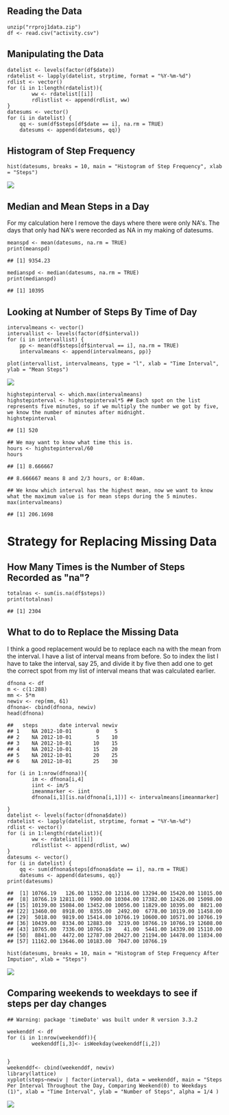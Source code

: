 Reading the Data
----------------

    unzip("rrproj1data.zip")
    df <- read.csv("activity.csv")

Manipulating the Data
---------------------

    datelist <- levels(factor(df$date))
    rdatelist <- lapply(datelist, strptime, format = "%Y-%m-%d")
    rdlist <- vector()
    for (i in 1:length(rdatelist)){
            ww <- rdatelist[[i]]
            rdlistlist <- append(rdlist, ww)
    }
    datesums <- vector()
    for (i in datelist) { 
        qq <- sum(df$steps[df$date == i], na.rm = TRUE)
        datesums <- append(datesums, qq)}

Histogram of Step Frequency
---------------------------

    hist(datesums, breaks = 10, main = "Histogram of Step Frequency", xlab = "Steps")

![](project1_files/figure-markdown_strict/unnamed-chunk-3-1.png)

Median and Mean Steps in a Day
------------------------------

For my calculation here I remove the days where there were only NA's.
The days that only had NA's were recorded as NA in my making of
datesums.

    meanspd <- mean(datesums, na.rm = TRUE)
    print(meanspd)

    ## [1] 9354.23

    medianspd <- median(datesums, na.rm = TRUE)
    print(medianspd)

    ## [1] 10395

Looking at Number of Steps By Time of Day
-----------------------------------------

    intervalmeans <- vector()
    intervallist <- levels(factor(df$interval))
    for (i in intervallist) { 
        pp <- mean(df$steps[df$interval == i], na.rm = TRUE)
        intervalmeans <- append(intervalmeans, pp)}

    plot(intervallist, intervalmeans, type = "l", xlab = "Time Interval", ylab = "Mean Steps")

![](project1_files/figure-markdown_strict/unnamed-chunk-5-1.png)

    highstepinterval <- which.max(intervalmeans)
    highstepinterval <- highstepinterval*5 ## Each spot on the list represents five minutes, so if we multiply the number we got by five, we know the number of minutes after midnight.
    highstepinterval

    ## [1] 520

    ## We may want to know what time this is.
    hours <- highstepinterval/60
    hours

    ## [1] 8.666667

    ## 8.666667 means 8 and 2/3 hours, or 8:40am.

    ## We know which interval has the highest mean, now we want to know what the maximum value is for mean steps during the 5 minutes.
    max(intervalmeans)

    ## [1] 206.1698

Strategy for Replacing Missing Data
===================================

How Many Times is the Number of Steps Recorded as "na"?
-------------------------------------------------------

    totalnas <- sum(is.na(df$steps))
    print(totalnas)

    ## [1] 2304

What to do to Replace the Missing Data
--------------------------------------

I think a good replacement would be to replace each na with the mean
from the interval. I have a list of interval means from before. So to
index the list I have to take the interval, say 25, and divide it by
five then add one to get the correct spot from my list of interval means
that was calculated earlier.

    dfnona <- df
    m <- c(1:288)
    mm <- 5*m
    newiv <- rep(mm, 61)
    dfnona<- cbind(dfnona, newiv)
    head(dfnona)

    ##   steps       date interval newiv
    ## 1    NA 2012-10-01        0     5
    ## 2    NA 2012-10-01        5    10
    ## 3    NA 2012-10-01       10    15
    ## 4    NA 2012-10-01       15    20
    ## 5    NA 2012-10-01       20    25
    ## 6    NA 2012-10-01       25    30

    for (i in 1:nrow(dfnona)){
            im <- dfnona[i,4]
            iint <- im/5
            imeanmarker <- iint 
            dfnona[i,1][is.na(dfnona[i,1])] <- intervalmeans[imeanmarker]
            
    }
    datelist <- levels(factor(dfnona$date))
    rdatelist <- lapply(datelist, strptime, format = "%Y-%m-%d")
    rdlist <- vector()
    for (i in 1:length(rdatelist)){
            ww <- rdatelist[[i]]
            rdlistlist <- append(rdlist, ww)
    }
    datesums <- vector()
    for (i in datelist) { 
        qq <- sum(dfnona$steps[dfnona$date == i], na.rm = TRUE)
        datesums <- append(datesums, qq)}
    print(datesums)

    ##  [1] 10766.19   126.00 11352.00 12116.00 13294.00 15420.00 11015.00
    ##  [8] 10766.19 12811.00  9900.00 10304.00 17382.00 12426.00 15098.00
    ## [15] 10139.00 15084.00 13452.00 10056.00 11829.00 10395.00  8821.00
    ## [22] 13460.00  8918.00  8355.00  2492.00  6778.00 10119.00 11458.00
    ## [29]  5018.00  9819.00 15414.00 10766.19 10600.00 10571.00 10766.19
    ## [36] 10439.00  8334.00 12883.00  3219.00 10766.19 10766.19 12608.00
    ## [43] 10765.00  7336.00 10766.19    41.00  5441.00 14339.00 15110.00
    ## [50]  8841.00  4472.00 12787.00 20427.00 21194.00 14478.00 11834.00
    ## [57] 11162.00 13646.00 10183.00  7047.00 10766.19

    hist(datesums, breaks = 10, main = "Histogram of Step Frequency After Impution", xlab = "Steps")

![](project1_files/figure-markdown_strict/unnamed-chunk-7-1.png)

Comparing weekends to weekdays to see if steps per day changes
--------------------------------------------------------------

    ## Warning: package 'timeDate' was built under R version 3.3.2

    weekenddf <- df
    for (i in 1:nrow(weekenddf)){
            weekenddf[i,3]<- isWeekday(weekenddf[i,2])
            
            
    }
    weekenddf<- cbind(weekenddf, newiv)
    library(lattice)
    xyplot(steps~newiv | factor(interval), data = weekenddf, main = "Steps Per Interval Throughout the Day, Comparing Weekend(0) to Weekdays (1)", xlab = "Time Interval", ylab = "Number of Steps", alpha = 1/4 )

![](project1_files/figure-markdown_strict/unnamed-chunk-9-1.png)
